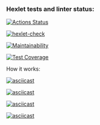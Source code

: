 ### Hexlet tests and linter status:
[![Actions Status](https://github.com/MariaChikh/python-project-50/actions/workflows/hexlet-check.yml/badge.svg)](https://github.com/MariaChikh/python-project-50/actions)

[![hexlet-check](https://github.com/MariaChikh/python-project-50/actions/workflows/hexlet-check.yml/badge.svg)](https://github.com/MariaChikh/python-project-50/actions/workflows/hexlet-check.yml)

[![Maintainability](https://api.codeclimate.com/v1/badges/a4d0ceab80c0aaffeef0/maintainability)](https://codeclimate.com/github/MariaChikh/python-project-50/maintainability)

[![Test Coverage](https://api.codeclimate.com/v1/badges/a4d0ceab80c0aaffeef0/test_coverage)](https://codeclimate.com/github/MariaChikh/python-project-50/test_coverage)

How it works:

[![asciicast](https://asciinema.org/a/YYcms1mAnpB120WXLK1K5tuhQ.svg)](https://asciinema.org/a/YYcms1mAnpB120WXLK1K5tuhQ)

[![asciicast](https://asciinema.org/a/hvpR8g0d8HdNp5E6nujktr3VZ.svg)](https://asciinema.org/a/hvpR8g0d8HdNp5E6nujktr3VZ)

[![asciicast](https://asciinema.org/a/AarLLQMvkb5uvMHn13opZOYqh.svg)](https://asciinema.org/a/AarLLQMvkb5uvMHn13opZOYqh)

[![asciicast](https://asciinema.org/a/mBYJp9CJTJ6z9HZQhRZn7GziY.svg)](https://asciinema.org/a/mBYJp9CJTJ6z9HZQhRZn7GziY)
